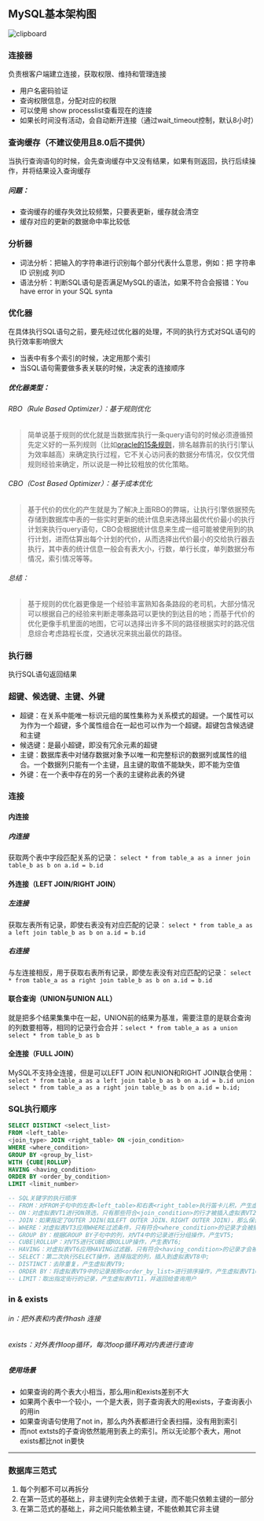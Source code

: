 ## MySQL基本架构图

![clipboard](https://typroa12138.oss-cn-hangzhou.aliyuncs.com/image/20200628130918.png)

### 连接器
负责根客户端建立连接，获取权限、维持和管理连接
- 用户名密码验证
- 查询权限信息，分配对应的权限
- 可以使用 show processlist查看现在的连接
- 如果长时间没有活动，会自动断开连接（通过wait_timeout控制，默认8小时）

### 查询缓存（不建议使用且8.0后不提供）
当执行查询语句的时候，会先查询缓存中又没有结果，如果有则返回，执行后续操作，并将结果设入查询缓存
##### 问题：
- 查询缓存的缓存失效比较频繁，只要表更新，缓存就会清空
- 缓存对应的更新的数据命中率比较低

### 分析器
- 词法分析：把输入的字符串进行识别每个部分代表什么意思，例如：把 字符串ID 识别成 列ID
- 语法分析：判断SQL语句是否满足MySQL的语法，如果不符合会报错：You have error in your SQL synta

### 优化器
在具体执行SQL语句之前，要先经过优化器的处理，不同的执行方式对SQL语句的执行效率影响很大
- 当表中有多个索引的时候，决定用那个索引
- 当SQL语句需要做多表关联的时候，决定表的连接顺序

##### 优化器类型：
###### RBO（Rule Based Optimizer）：基于规则优化
> 简单说基于规则的优化就是当数据库执行一条query语句的时候必须遵循预先定义好的一系列规则（比如[oracle的15条规则](https://docs.oracle.com/cd/B10501_01/server.920/a96533/rbo.htm#38960)，排名越靠前的执行引擎认为效率越高）来确定执行过程，它不关心访问表的数据分布情况，仅仅凭借规则经验来确定，所以说是一种比较粗放的优化策略。

###### CBO（Cost Based Optimizer）：基于成本优化
> 基于代价的优化的产生就是为了解决上面RBO的弊端，让执行引擎依据预先存储到数据库中表的一些实时更新的统计信息来选择出最优代价最小的执行计划来执行query语句，CBO会根据统计信息来生成一组可能被使用到的执行计划，进而估算出每个计划的代价，从而选择出代价最小的交给执行器去执行，其中表的统计信息一般会有表大小，行数，单行长度，单列数据分布情况，索引情况等等。

###### 总结：
> 基于规则的优化器更像是一个经验丰富熟知各条路段的老司机，大部分情况可以根据自己的经验来判断走哪条路可以更快的到达目的地；而基于代价的优化更像手机里面的地图，它可以选择出许多不同的路径根据实时的路况信息综合考虑路程长度，交通状况来挑出最优的路径。

### 执行器
执行SQL语句返回结果

### 超键、候选键、主键、外键
- 超键：在关系中能唯一标识元组的属性集称为关系模式的超键。一个属性可以为作为一个超键，多个属性组合在一起也可以作为一个超键。超键包含候选键和主键
- 候选键：是最小超键，即没有冗余元素的超键
- 主键：数据库表中对储存数据对象予以唯一和完整标识的数据列或属性的组合。一个数据列只能有一个主键，且主键的取值不能缺失，即不能为空值
- 外键：在一个表中存在的另一个表的主键称此表的外键



### 连接
#### 内连接
##### 内连接
获取两个表中字段匹配关系的记录：
`select * from table_a as a inner join table_b as b on a.id = b.id`

#### 外连接（LEFT JOIN/RIGHT JOIN）
##### 左连接
获取左表所有记录，即使右表没有对应匹配的记录：
`select * from table_a as a left join table_b as b on a.id = b.id`

##### 右连接
与左连接相反，用于获取右表所有记录，即使左表没有对应匹配的记录：
`select * from table_a as a right join table_b as b on a.id = b.id`

#### 联合查询（UNION与UNION ALL）
就是把多个结果集集中在一起，UNION前的结果为基准，需要注意的是联合查询的列数要相等，相同的记录行会合并：`select * from table_a as a union select * from table_b as b`

#### 全连接（FULL JOIN）
MySQL不支持全连接，但是可以LEFT JOIN 和UNION和RIGHT JOIN联合使用：`select * from table_a as a left join table_b as b on a.id = b.id union select * from table_a as a right join table_b as b on a.id = b.id;`

### SQL执行顺序
```sql
SELECT DISTINCT <select_list>
FROM <left_table>
<join_type> JOIN <right_table> ON <join_condition>
WHERE <where_condition>
GROUP BY <group_by_list>
WITH {CUBE|ROLLUP}
HAVING <having_condition>
ORDER BY <order_by_condition>
LIMIT <limit_number>

-- SQL关键字的执行顺序
-- FROM：对FROM子句中的左表<left_table>和右表<right_table>执行笛卡儿积，产生虚拟表VT1;
-- ON：对虚拟表VT1进行ON筛选，只有那些符合<join_condition>的行才被插入虚拟表VT2;
-- JOIN：如果指定了OUTER JOIN(如LEFT OUTER JOIN、RIGHT OUTER JOIN)，那么保留表中未匹配的行作为外部行添加到虚拟表VT2，产生虚拟表VT3。如果FROM子句包含两个以上的表，则对上一个连接生成的结果表VT3和下一个表重复执行步骤1~步骤3，直到处理完所有的表;
-- WHERE：对虚拟表VT3应用WHERE过滤条件，只有符合<where_condition>的记录才会被插入虚拟表VT4;
-- GROUP BY：根据GROUP BY子句中的列，对VT4中的记录进行分组操作，产生VT5;
-- CUBE|ROLLUP：对VT5进行CUBE或ROLLUP操作，产生表VT6;
-- HAVING：对虚拟表VT6应用HAVING过滤器，只有符合<having_condition>的记录才会被插入到VT7;
-- SELECT：第二次执行SELECT操作，选择指定的列，插入到虚拟表VT8中;
-- DISTINCT：去除重复，产生虚拟表VT9;
-- ORDER BY：将虚拟表VT9中的记录按照<order_by_list>进行排序操作，产生虚拟表VT10;
-- LIMIT：取出指定街行的记录，产生虚拟表VT11，并返回给查询用户
```
### in & exists
###### in：把外表和内表作hash 连接
###### exists：对外表作loop循环，每次loop循环再对内表进行查询
##### 使用场景
- 如果查询的两个表大小相当，那么用in和exists差别不大
- 如果两个表中一个较小，一个是大表，则子查询表大的用exists，子查询表小的用in
- 如果查询语句使用了not in，那么内外表都进行全表扫描，没有用到索引
- 而not extsts的子查询依然能用到表上的索引。所以无论那个表大，用not exists都比not in要快

***


### 数据库三范式

1. 每个列都不可以再拆分
2. 在第一范式的基础上，非主键列完全依赖于主键，而不能只依赖主键的一部分
3. 在第二范式的基础上，非之间只能依赖主键，不能依赖其它非主键

